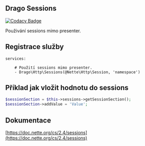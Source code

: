 ## Drago Sessions

[![Codacy Badge](https://api.codacy.com/project/badge/Grade/c97b7e9b16df47daa3c5514a9a531297)](https://www.codacy.com/app/accgit/sessions?utm_source=github.com&utm_medium=referral&utm_content=drago-ex/sessions&utm_campaign=badger)

Použivání sessions mimo presenter.

## Registrace služby

```
services:

	# Použití sessions mimo presenter.
	- Drago\Http\Sessions(@Nette\Http\Session, 'namespace')
```

## Příklad jak vložit hodnotu do sessions

```php
$sessionSection = $this->sessions->getSessionSection();
$sessionSection->addValue = 'Value';
```

## Dokumentace

[https://doc.nette.org/cs/2.4/sessions](https://doc.nette.org/cs/2.4/sessions)
